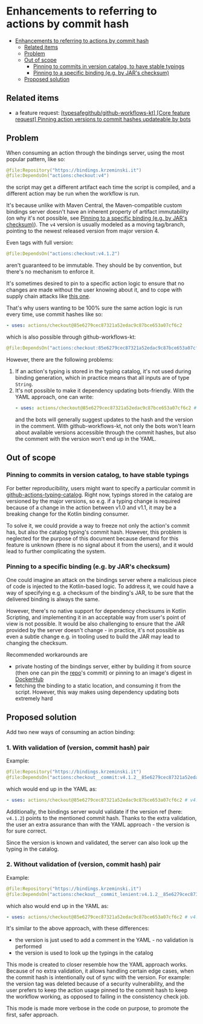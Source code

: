 # Enhancements to referring to actions by commit hash

<!-- TOC -->
* [Enhancements to referring to actions by commit hash](#enhancements-to-referring-to-actions-by-commit-hash)
  * [Related items](#related-items)
  * [Problem](#problem)
  * [Out of scope](#out-of-scope)
    * [Pinning to commits in version catalog, to have stable typings](#pinning-to-commits-in-version-catalog-to-have-stable-typings)
    * [Pinning to a specific binding (e.g. by JAR's checksum)](#pinning-to-a-specific-binding-eg-by-jars-checksum)
  * [Proposed solution](#proposed-solution)
<!-- TOC -->

## Related items

* a feature request: [[typesafegithub/github-workflows-kt] [Core feature request] Pinning action versions to commit hashes updateable by bots](https://github.com/typesafegithub/github-workflows-kt/issues/1691)

## Problem

When consuming an action through the bindings server, using the most popular pattern, like so:

```kotlin
@file:Repository("https://bindings.krzeminski.it")
@file:DependsOn("actions:checkout:v4")
```

the script may get a different artifact each time the script is compiled, and a different action may be run when the
workflow is run.

It's because unlike with Maven Central, the Maven-compatible custom bindings server doesn't have an inherent property of
artifact immutability (on why it's not possible, see
[Pinning to a specific binding (e.g. by JAR's checksum)](#pinning-to-a-specific-binding-eg-by-jars-checksum)). The `v4`
version is usually modeled as a moving tag/branch, pointing to the newest released version from major version 4.

Even tags with full version:

```kotlin
@file:DependsOn("actions:checkout:v4.1.2")
```

aren't guaranteed to be immutable. They should be by convention, but there's no mechanism to enforce it.

It's sometimes desired to pin to a specific action logic to ensure that no changes are made without the user knowing
about it, and to cope with supply chain attacks like
[this one](https://unit42.paloaltonetworks.com/github-actions-supply-chain-attack/).

That's why users wanting to be 100% sure the same action logic is run every time, use commit hashes like so:

```yaml
- uses: actions/checkout@85e6279cec87321a52edac9c87bce653a07cf6c2
```

which is also possible through github-workflows-kt:

```kotlin
@file:DependsOn("actions:checkout:85e6279cec87321a52edac9c87bce653a07cf6c2")
```

However, there are the following problems:
1. If an action's typing is stored in the typing catalog, it's not used during binding generation, which in practice
   means that all inputs are of type `String`.
2. It's not possible to make it dependency updating bots-friendly. With the YAML approach, one can write:
   ```yaml
   - uses: actions/checkout@85e6279cec87321a52edac9c87bce653a07cf6c2 # v4.1.2
   ```
   and the bots will generally suggest updates to the hash and the version in the comment. With github-workflows-kt,
   not only the bots won't learn about available versions accessible through the commit hashes, but also the comment
   with the version won't end up in the YAML.

## Out of scope

### Pinning to commits in version catalog, to have stable typings

For better reproducibility, users might want to specify a particular commit in
[github-actions-typing-catalog](https://github.com/typesafegithub/github-actions-typing-catalog). Right now, typings
stored in the catalog are versioned by the major versions, so e.g. if a typing change is required because of a change in
the action between v1.0 and v1.1, it may be a breaking change for the Kotlin binding consumer.

To solve it, we could provide a way to freeze not only the action's commit has, but also the catalog typing's commit
hash. However, this problem is neglected for the purpose of this document because demand for this feature is unknown
(there is no signal about it from the users), and it would lead to further complicating the system.

### Pinning to a specific binding (e.g. by JAR's checksum)

One could imagine an attack on the bindings server where a malicious piece of code is injected to the Kotlin-based
logic. To address it, we could have a way of specifying e.g. a checksum of the binding's JAR, to be sure that the
delivered binding is always the same.

However, there's no native support for dependency checksums in Kotlin Scripting, and implementing it in an acceptable
way from user's point of view is not possible. It would be also challenging to ensure that the JAR provided by the
server doesn't change - in practice, it's not possible as even a subtle change e.g. in tooling used to build the JAR may
lead to changing the checksum.

Recommended workarounds are
* private hosting of the bindings server, either by building it from source (then one can pin the
  [repo](https://github.com/typesafegithub/github-workflows-kt)'s commit) or pinning to an image's digest in
  [DockerHub](https://hub.docker.com/r/krzema12/github-workflows-kt-jit-binding-server/tags)
* fetching the binding to a static location, and consuming it from the script. However, this
  way makes using dependency updating bots extremely hard

## Proposed solution

Add two new ways of consuming an action binding:

### 1. With validation of (version, commit hash) pair

Example:

```kotlin
@file:Repository("https://bindings.krzeminski.it")
@file:DependsOn("actions:checkout__commit:v4.1.2__85e6279cec87321a52edac9c87bce653a07cf6c2")
```

which would end up in the YAML as:

```yaml
- uses: actions/checkout@85e6279cec87321a52edac9c87bce653a07cf6c2 # v4.1.2
```

Additionally, the bindings server would validate if the version ref (here: `v4.1.2`) points to the mentioned commit
hash. Thanks to the extra validation, the user an extra assurance than with the YAML approach - the version is for sure
correct.

Since the version is known and validated, the server can also look up the typing in the catalog.

### 2. Without validation of (version, commit hash) pair

Example:

```kotlin
@file:Repository("https://bindings.krzeminski.it")
@file:DependsOn("actions:checkout__commit_lenient:v4.1.2__85e6279cec87321a52edac9c87bce653a07cf6c2")
```

which also would end up in the YAML as:

```yaml
- uses: actions/checkout@85e6279cec87321a52edac9c87bce653a07cf6c2 # v4.1.2
```

It's similar to the above approach, with these differences:
* the version is just used to add a comment in the YAML - no validation is performed
* the version is used to look up the typings in the catalog

This mode is created to closer resemble how the YAML approach works. Because of no extra validation, it allows handling
certain edge cases, when the commit hash is intentionally out of sync with the version. For example: the version tag was
deleted because of a security vulnerability, and the user prefers to keep the action usage pinned to the commit hash to
keep the workflow working, as opposed to failing in the consistency check job.

This mode is made more verbose in the code on purpose, to promote the first, safer approach.
